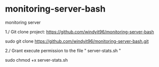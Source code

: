 # monitoring-server-bash
monitoring server

1./ Git clone project: https://github.com/windyit96/monitoring-server-bash

sudo git clone https://github.com/windyit96/monitoring-server-bash.git

2./ Grant execute permission to the file " server-stats.sh "

sudo chmod +x server-stats.sh